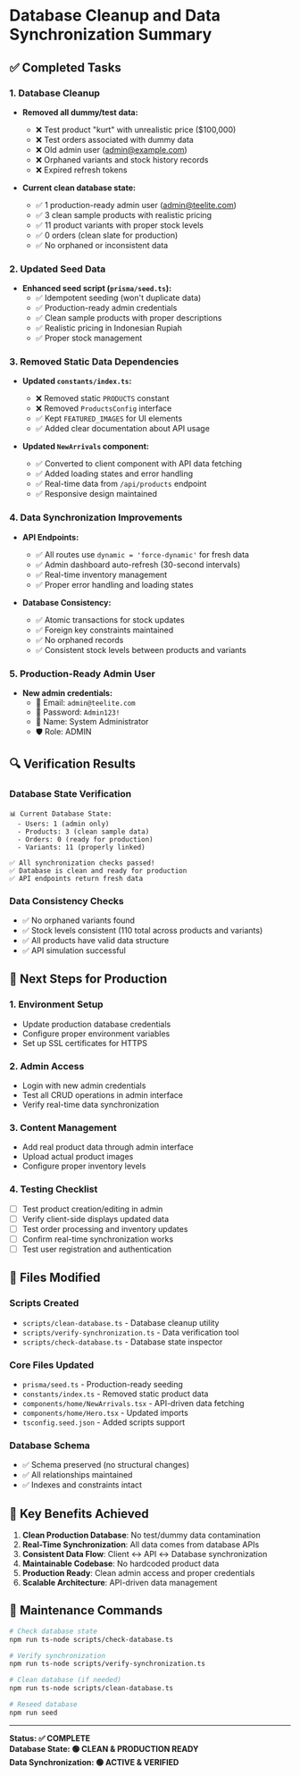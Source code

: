 # Database Cleanup and Data Synchronization Summary

## ✅ Completed Tasks

### 1. Database Cleanup
- **Removed all dummy/test data:**
  - ❌ Test product "kurt" with unrealistic price ($100,000)
  - ❌ Test orders associated with dummy data
  - ❌ Old admin user (admin@example.com)
  - ❌ Orphaned variants and stock history records
  - ❌ Expired refresh tokens

- **Current clean database state:**
  - ✅ 1 production-ready admin user (admin@teelite.com)
  - ✅ 3 clean sample products with realistic pricing
  - ✅ 11 product variants with proper stock levels
  - ✅ 0 orders (clean slate for production)
  - ✅ No orphaned or inconsistent data

### 2. Updated Seed Data
- **Enhanced seed script (`prisma/seed.ts`):**
  - ✅ Idempotent seeding (won't duplicate data)
  - ✅ Production-ready admin credentials
  - ✅ Clean sample products with proper descriptions
  - ✅ Realistic pricing in Indonesian Rupiah
  - ✅ Proper stock management

### 3. Removed Static Data Dependencies
- **Updated `constants/index.ts`:**
  - ❌ Removed static `PRODUCTS` constant
  - ❌ Removed `ProductsConfig` interface
  - ✅ Kept `FEATURED_IMAGES` for UI elements
  - ✅ Added clear documentation about API usage

- **Updated `NewArrivals` component:**
  - ✅ Converted to client component with API data fetching
  - ✅ Added loading states and error handling
  - ✅ Real-time data from `/api/products` endpoint
  - ✅ Responsive design maintained

### 4. Data Synchronization Improvements
- **API Endpoints:**
  - ✅ All routes use `dynamic = 'force-dynamic'` for fresh data
  - ✅ Admin dashboard auto-refresh (30-second intervals)
  - ✅ Real-time inventory management
  - ✅ Proper error handling and loading states

- **Database Consistency:**
  - ✅ Atomic transactions for stock updates
  - ✅ Foreign key constraints maintained
  - ✅ No orphaned records
  - ✅ Consistent stock levels between products and variants

### 5. Production-Ready Admin User
- **New admin credentials:**
  - 📧 Email: `admin@teelite.com`
  - 🔐 Password: `Admin123!`
  - 👤 Name: System Administrator
  - 🛡️ Role: ADMIN

## 🔍 Verification Results

### Database State Verification
```
📊 Current Database State:
  - Users: 1 (admin only)
  - Products: 3 (clean sample data)
  - Orders: 0 (ready for production)
  - Variants: 11 (properly linked)

✅ All synchronization checks passed!
✅ Database is clean and ready for production
✅ API endpoints return fresh data
```

### Data Consistency Checks
- ✅ No orphaned variants found
- ✅ Stock levels consistent (110 total across products and variants)
- ✅ All products have valid data structure
- ✅ API simulation successful

## 🚀 Next Steps for Production

### 1. Environment Setup
- Update production database credentials
- Configure proper environment variables
- Set up SSL certificates for HTTPS

### 2. Admin Access
- Login with new admin credentials
- Test all CRUD operations in admin interface
- Verify real-time data synchronization

### 3. Content Management
- Add real product data through admin interface
- Upload actual product images
- Configure proper inventory levels

### 4. Testing Checklist
- [ ] Test product creation/editing in admin
- [ ] Verify client-side displays updated data
- [ ] Test order processing and inventory updates
- [ ] Confirm real-time synchronization works
- [ ] Test user registration and authentication

## 📁 Files Modified

### Scripts Created
- `scripts/clean-database.ts` - Database cleanup utility
- `scripts/verify-synchronization.ts` - Data verification tool
- `scripts/check-database.ts` - Database state inspector

### Core Files Updated
- `prisma/seed.ts` - Production-ready seeding
- `constants/index.ts` - Removed static product data
- `components/home/NewArrivals.tsx` - API-driven data fetching
- `components/home/Hero.tsx` - Updated imports
- `tsconfig.seed.json` - Added scripts support

### Database Schema
- ✅ Schema preserved (no structural changes)
- ✅ All relationships maintained
- ✅ Indexes and constraints intact

## 🎯 Key Benefits Achieved

1. **Clean Production Database**: No test/dummy data contamination
2. **Real-Time Synchronization**: All data comes from database APIs
3. **Consistent Data Flow**: Client ↔ API ↔ Database synchronization
4. **Maintainable Codebase**: No hardcoded product data
5. **Production Ready**: Clean admin access and proper credentials
6. **Scalable Architecture**: API-driven data management

## 🔧 Maintenance Commands

```bash
# Check database state
npm run ts-node scripts/check-database.ts

# Verify synchronization
npm run ts-node scripts/verify-synchronization.ts

# Clean database (if needed)
npm run ts-node scripts/clean-database.ts

# Reseed database
npm run seed
```

---

**Status: ✅ COMPLETE**  
**Database State: 🟢 CLEAN & PRODUCTION READY**  
**Data Synchronization: 🟢 ACTIVE & VERIFIED**
